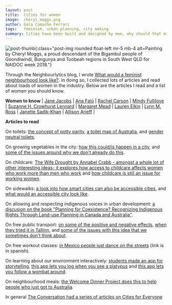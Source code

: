 ```yaml
---
layout: post
title:  Cities for women 
image:  cheryl_moggs.png
author: Gala Camacho Ferrari
tags:   feminism, urban planning, city making
summary: Cities have been built and designed by men, why should that make us angry? 
---
```


![post-thumb]({{site.baseurl}}/assets/images/thoughts/cheryl_moggs.png){:class="post-img rounded float-left mr-5 mb-4 alt=Painting by Cheryl Moggs, a proud descendant of the Bigambul people of Goondiwindi, Bungunya and Toobeah regions in South West QLD for NAIDOC week 2018."}

Through the Neighbourlytics blog, I wrote [What would a feminist neighbourhood look like?](https://neighbourlytics.com/blog/2019/3/7/what-would-a-feminist-neighbourhood-look-like). In doing so, I collected lots of articles and read about loads of women in the industry. Below are the articles I read and a list of women you should know. 

**Women to know**
| <a href="https://en.wikipedia.org/wiki/Jane_Jacobs">Jane Jacobs</a> |
<a href="https://unhabitat.org/gender-perspectives-in-urban-planning-ana-falu" >Ana Falú</a> |
<a href="http://www.rachelcarson.org/Bio.aspx" >Rachel Carson</a> |
<a href="https://mindyfullilove.contently.com/" >Mindy Fullilove</a> |
<a  href="https://www.livablecities.org/consultation/curriculum-vitae-suzanne-h-crowhurst-lennard-phdarch" >Suzanne H. Crowhurst Lennard</a> |
<a href="http://www.interculturalstudies.org/Mead/biography.html" >Margaret Mead</a> |
<a href="https://laurenelkin.tumblr.com/about" >Lauren Elkin</a> |
<a href="https://spiritforchangeconsulting.com/leadership" >Lynn M. Ross</a> |
<a href="https://www.bloombergassociates.org/team/janette-sadik-khan/">Janette Sadik-Khan</a> |
<a href="https://www.nytimes.com/column/allison-arieff">Allison Arieff</a> |


**Articles to read**
<p>On toilets: <a href="https://www.theatlantic.com/family/archive/2019/01/women-men-bathroom-lines-wait/580993/">the concept of potty parity</a>, <a href="https://toiletmap.gov.au/Accessibility">a toilet map of Australia</a>, and <a href="https://www.theguardian.com/commentisfree/2017/dec/01/gender-neutral-toilets-better-everybody-rage-latrine-trans-disabled">gender neutral toilets</a>. </p>
<p>On growing vegetables in the city: <a href="https://muditalab.com/gardening-in-the-big-city-cabb4bf923aa">how this could/is happen in a city</a>, and <a href="http://theconversation.com/farming-the-suburbs-why-cant-we-grow-food-wherever-we-want-80330">some of the issues around why we don't already do this</a>.</p>
<p>On childcare: <a href="https://g.co/kgs/JoEYUJ">The Wife Drought by Annabel Crabb - amongst a whole lot of other interesting ideas- it explores how access to childcare affects women who work more than men who work</a> and <a href="https://www.theguardian.com/australia-news/grogonomics/2017/dec/12/no-more-nappy-valley-but-childcare-still-an-issue-for-working-women">how childcare is still an issue for working women</a>.</p>
<p>On sidewalks: <a href="https://www.theatlantic.com/technology/archive/2018/11/city-apps-help-and-hinder-disability/574963/">a look into how smart cities can also be accessible cities</a>, and <a href="https://www.theguardian.com/cities/2018/feb/14/what-disability-accessible-city-look-like">what would an accessible city look like</a>.</p>
<p>On allowing and respecting indigenous voices in urban development: <a href="https://www.theguardian.com/sustainable-business/2016/nov/22/can-indigenous-culture-ever-coexist-with-urban-planning">a discusion on the book "Planning for Coexistence? Recognizing Indigenous Rights Through Land-use Planning in Canada and Australia"</a>.</p>
<p>On free public transport: <a href="https://nextcity.org/daily/entry/whos-afraid-of-fare-free-public-transit">on some of the positive and negative effects</a>, <a href="https://www.theguardian.com/cities/2016/oct/11/tallinn-experiment-estonia-public-transport-free-cities">when they tried it in Tallinn</a>, and <a href="https://theconversation.com/free-public-transport-doesnt-add-up-unless-you-get-rid-of-the-drivers-97129">some of the issues with this idea that we sometimes don't think about</a>.</p>
<p>On free workout classes: <a href="http://www.eluniversal.com.mx/entrada-de-opinion/colaboracion/mochilazo-en-el-tiempo/nacion/sociedad/2016/03/9/ligando-los-75-anos">in Mexico people just dance on the streets</a> (link is in spanish).</p>
<p>On learning about our environment interactively: <a href="https://www.humanrightscommission.vic.gov.au/home/news-and-events/commission-news/item/1220-aboriginal-students-create-storytelling-app-to-share-and-preserve-wurundjeri-culture">students made an app for storytelling</a>, <a href="http://platypusspot.org/">this app lets you log when you see a platypus</a> and <a href="http://www.paperbarkgame.com/#/">this app lets you follow a wombat around</a>.</p>
<p>On neighbourhood meals: <a href="https://welcomedinnerproject.org/">the Welcome Dinner Project does this to help people who just got to Australia</a>.</p>
<p>In general <a href="https://theconversation.com/au/topics/cities-for-everyone-53005">The Conversation had a series of articles on Cities for Everyone</a></p>
